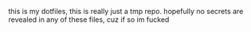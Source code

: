 this is my dotfiles, this is really just a tmp repo. hopefully no secrets are revealed in any of these files, cuz if so im fucked
